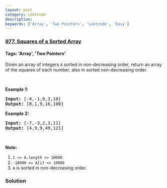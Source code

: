 ```yaml
---
layout: post
category: Leetcode
description: 
keywords: ['Array', 'Two Pointers', 'Leetcode', 'Easy']
---
```

### [977. Squares of a Sorted Array](https://leetcode.com/problems/squares-of-a-sorted-array)

#### Tags: 'Array', 'Two Pointers'

<div class="content__u3I1 question-content__JfgR"><div><p>Given an array of integers <code>A</code> sorted in non-decreasing order, return an array of the squares of each number, also in sorted non-decreasing order.</p>
<p> </p>
<div>
<p><strong>Example 1:</strong></p>
<pre><strong>Input: </strong><span id="example-input-1-1">[-4,-1,0,3,10]</span>
<strong>Output: </strong><span id="example-output-1">[0,1,9,16,100]</span>
</pre>
<div>
<p><strong>Example 2:</strong></p>
<pre><strong>Input: </strong><span id="example-input-2-1">[-7,-3,2,3,11]</span>
<strong>Output: </strong><span id="example-output-2">[4,9,9,49,121]</span>
</pre>
<p> </p>
<p><strong><span>Note:</span></strong></p>
<ol>
<li><code><span>1 &lt;= A.length &lt;= 10000</span></code></li>
<li><code>-10000 &lt;= A[i] &lt;= 10000</code></li>
<li><code>A</code> is sorted in non-decreasing order.</li>
</ol>
</div>
</div></div></div>

### Solution
